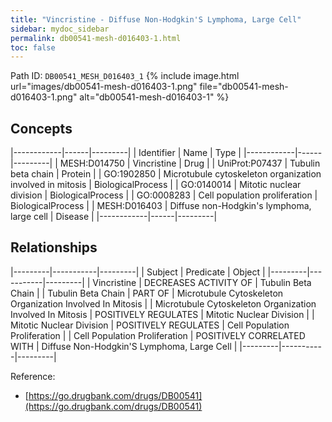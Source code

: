 ```yaml
---
title: "Vincristine - Diffuse Non-Hodgkin'S Lymphoma, Large Cell"
sidebar: mydoc_sidebar
permalink: db00541-mesh-d016403-1.html
toc: false 
---
```



Path ID: `DB00541_MESH_D016403_1`
{% include image.html url="images/db00541-mesh-d016403-1.png" file="db00541-mesh-d016403-1.png" alt="db00541-mesh-d016403-1" %}

## Concepts

|------------|------|---------|
| Identifier | Name | Type    |
|------------|------|---------|
| MESH:D014750 | Vincristine | Drug |
| UniProt:P07437 | Tubulin beta chain | Protein |
| GO:1902850 | Microtubule cytoskeleton organization involved in mitosis | BiologicalProcess |
| GO:0140014 | Mitotic nuclear division | BiologicalProcess |
| GO:0008283 | Cell population proliferation | BiologicalProcess |
| MESH:D016403 | Diffuse non-Hodgkin's lymphoma, large cell | Disease |
|------------|------|---------|

## Relationships

|---------|-----------|---------|
| Subject | Predicate | Object  |
|---------|-----------|---------|
| Vincristine | DECREASES ACTIVITY OF | Tubulin Beta Chain |
| Tubulin Beta Chain | PART OF | Microtubule Cytoskeleton Organization Involved In Mitosis |
| Microtubule Cytoskeleton Organization Involved In Mitosis | POSITIVELY REGULATES | Mitotic Nuclear Division |
| Mitotic Nuclear Division | POSITIVELY REGULATES | Cell Population Proliferation |
| Cell Population Proliferation | POSITIVELY CORRELATED WITH | Diffuse Non-Hodgkin'S Lymphoma, Large Cell |
|---------|-----------|---------|

Reference: 
  - [https://go.drugbank.com/drugs/DB00541](https://go.drugbank.com/drugs/DB00541)
